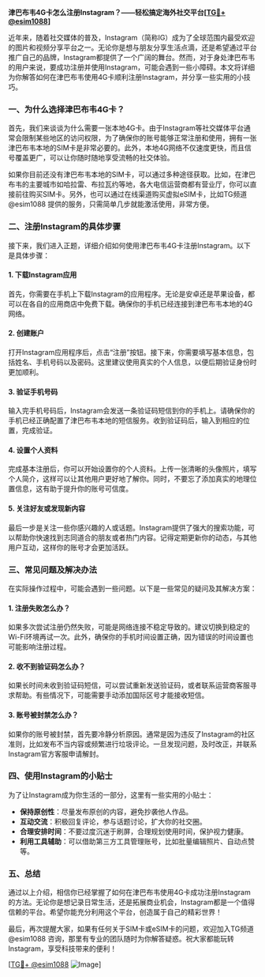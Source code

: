 **津巴布韦4G卡怎么注册Instagram？——轻松搞定海外社交平台[[TG💪+ @esim1088](https://t.me/s/esim1088)]**

近年来，随着社交媒体的普及，Instagram（简称IG）成为了全球范围内最受欢迎的图片和视频分享平台之一。无论你是想与朋友分享生活点滴，还是希望通过平台推广自己的品牌，Instagram都提供了一个广阔的舞台。然而，对于身处津巴布韦的用户来说，要成功注册并使用Instagram，可能会遇到一些小障碍。本文将详细为你解答如何在津巴布韦使用4G卡顺利注册Instagram，并分享一些实用的小技巧。

### 一、为什么选择津巴布韦4G卡？

首先，我们来谈谈为什么需要一张本地4G卡。由于Instagram等社交媒体平台通常会限制某些地区的访问权限，为了确保你的账号能够正常注册和使用，拥有一张津巴布韦本地的SIM卡是非常必要的。此外，本地4G网络不仅速度更快，而且信号覆盖更广，可以让你随时随地享受流畅的社交体验。

如果你目前还没有津巴布韦本地的SIM卡，可以通过多种途径获取。比如，在津巴布韦的主要城市如哈拉雷、布拉瓦约等地，各大电信运营商都有营业厅，你可以直接前往购买SIM卡。另外，也可以通过在线渠道购买虚拟eSIM卡，比如TG频道 @esim1088 提供的服务，只需简单几步就能激活使用，非常方便。

### 二、注册Instagram的具体步骤

接下来，我们进入正题，详细介绍如何使用津巴布韦4G卡注册Instagram。以下是具体步骤：

#### 1. 下载Instagram应用
首先，你需要在手机上下载Instagram的应用程序。无论是安卓还是苹果设备，都可以在各自的应用商店中免费下载。确保你的手机已经连接到津巴布韦本地的4G网络。

#### 2. 创建账户
打开Instagram应用程序后，点击“注册”按钮。接下来，你需要填写基本信息，包括姓名、手机号码以及密码。这里建议使用真实的个人信息，以便后期验证身份时更加顺利。

#### 3. 验证手机号码
输入完手机号码后，Instagram会发送一条验证码短信到你的手机上。请确保你的手机已经正确配置了津巴布韦本地的短信服务。收到验证码后，输入到相应的位置，完成验证。

#### 4. 设置个人资料
完成基本注册后，你可以开始设置你的个人资料。上传一张清晰的头像照片，填写个人简介，这样可以让其他用户更好地了解你。同时，不要忘了添加真实的地理位置信息，这有助于提升你的账号可信度。

#### 5. 关注好友或发现新内容
最后一步是关注一些你感兴趣的人或话题。Instagram提供了强大的搜索功能，可以帮助你快速找到志同道合的朋友或者热门内容。记得定期更新你的动态，与其他用户互动，这样你的账号才会更加活跃。

### 三、常见问题及解决办法

在实际操作过程中，可能会遇到一些问题。以下是一些常见的疑问及其解决方案：

#### 1. 注册失败怎么办？
如果多次尝试注册仍然失败，可能是网络连接不稳定导致的。建议切换到稳定的Wi-Fi环境再试一次。此外，确保你的手机时间设置正确，因为错误的时间设置也可能影响注册过程。

#### 2. 收不到验证码怎么办？
如果长时间未收到验证码短信，可以尝试重新发送验证码，或者联系运营商客服寻求帮助。有些情况下，可能需要手动添加国际区号才能接收短信。

#### 3. 账号被封禁怎么办？
如果你的账号被封禁，首先要冷静分析原因。通常是因为违反了Instagram的社区准则，比如发布不当内容或频繁进行垃圾评论。一旦发现问题，及时改正，并联系Instagram官方客服申请解封。

### 四、使用Instagram的小贴士

为了让Instagram成为你生活的一部分，这里有一些实用的小贴士：

- **保持原创性**：尽量发布原创的内容，避免抄袭他人作品。
- **互动交流**：积极回复评论，参与话题讨论，扩大你的社交圈。
- **合理安排时间**：不要过度沉迷于刷屏，合理规划使用时间，保护视力健康。
- **利用工具辅助**：可以借助第三方工具管理账号，比如批量编辑照片、自动点赞等。

### 五、总结

通过以上介绍，相信你已经掌握了如何在津巴布韦使用4G卡成功注册Instagram的方法。无论你是想记录日常生活，还是拓展商业机会，Instagram都是一个值得信赖的平台。希望你能充分利用这个平台，创造属于自己的精彩世界！

最后，再次提醒大家，如果有任何关于SIM卡或eSIM卡的问题，欢迎加入TG频道 @esim1088 咨询，那里有专业的团队随时为你解答疑惑。祝大家都能玩转Instagram，享受科技带来的便利！

[[TG💪+ @esim1088](https://t.me/s/esim1088) ![Image](https://i.postimg.cc/4NQfJmqS/Snipaste-2025-05-13-00-14-12.png)]